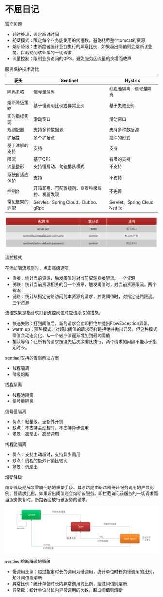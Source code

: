 # 不屈日记

雪崩问题
* 超时处理，设定超时时间
* 舱壁模式：限定每个业务能使用的线程数，避免耗尽整个tomcat的资源
* 熔断降级：由断路器统计业务执行的异常比例，如果超出阈值则会熔断该业务，拦截访问该业务的一切请求
* 流量控制：限制业务访问的QPS，避免服务因流量的突增而故障

服务保护技术对比

表头  | Sentinel                        | Hystrix
---- |---------------------------------| ------
 隔离策略 | 信号量隔离                           | 线程池隔离、信号量隔离
熔断降级策略  | 基于慢调用比例或异常比例                    | 基于失败比例
实时指标实现  | 滑动窗口                            | 滑动窗口
规则配置  | 支持多种数据源                         | 支持多种数据源
扩展性  | 多个扩展点                           | 插件的形式
基于注解的支持  | 支持                              | 支持
限流  | 基于QPS                           | 有限的支持
流量整形  | 支持慢启动、匀速排队模式                    | 不支持
系统自适应保护  | 支持                              | 不支持
控制台  | 开箱即用、可配置规则、查看秒级监控、机器发现          | 不完善
常见框架的适配  | Servlet、Spring Cloud、Dubbo、gRpc | Servlet、Spring Cloud Netflix


![img.png](img.png)


流控模式

在添加限流规则时，点击高级选项
* 直接：统计当前资源，触发阈值时对当前资源直接限流。一个资源
* 关联：统计当前资源相关的另一个资源，触发阈值时，对当前资源限流。两个资源
* 链路：统计从指定链路访问到本资源的请求，触发阈值时，对指定链路限流。三个资源

流控效果是指请求打到流控阈值时应该采取的措施。
* 快速失败：打到阈值后，新的请求会立即拒绝并抛出FlowException异常。
* warm up：预热模式，对超出阈值的请求同样是拒绝并抛出异常。但这种模式阈值会动态变化，从一个较小值逐渐增加到最大阈值
* 排队等待：让所有的请求按照先后次序排队执行，两个请求的间隔不能小于指定时长。


sentinel支持的雪崩解决方案
* 线程隔离
* 降级熔断


线程隔离
* 线程池隔离
* 信号量隔离

信号量隔离
* 优点：轻量级，无额外开销
* 缺点：不支持主动超时，不支持异步调用
* 场景：高扇出、高频调用

线程池隔离
* 优点：支持主动超时，支持异步调用
* 缺点：线程的额外开销比较大
* 场景：低扇出

熔断降级

熔断降级是解决雪崩问题的重要手段。其思路是由断路器统计服务调用的异常比例、慢请求比例，如果超出阈值则会熔断该服务。即拦截访问该服务的一切请求而当服务恢复时，断路器会放行该服务的请求。

![img_1.png](img_1.png)


sentinel熔断降级的策略
* 慢调用比例：超过指定时长的调用为慢调用，统计单位时长内慢调用的比例，超过阈值则熔断
* 异常比例：统计单位时长内异常调用的比例，超过阈值则熔断
* 异常数：统计单位时长内异常调用的次数，超过阈值则熔断






































